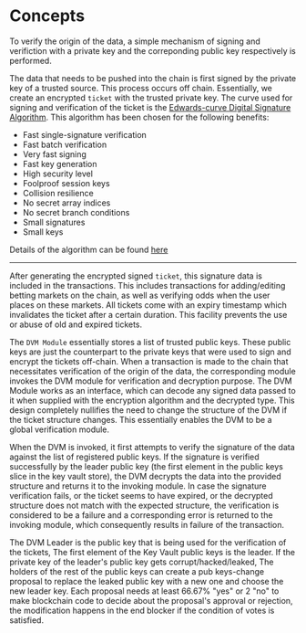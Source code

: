 # **Concepts**

To verify the origin of the data, a simple mechanism of signing and verifiction with a private key and the correponding public key respectively is performed.

The data that needs to be pushed into the chain is first signed by the private key of a trusted source. This process occurs off chain. Essentially, we create an encrypted `ticket` with the trusted private key. The curve used for signing and verification of the ticket is the [Edwards-curve Digital Signature Algorithm](https://en.wikipedia.org/wiki/EdDSA). This algorithm has been chosen for the following benefits:

- Fast single-signature verification
- Fast batch verification
- Very fast signing
- Fast key generation
- High security level
- Foolproof session keys
- Collision resilience
- No secret array indices
- No secret branch conditions
- Small signatures
- Small keys

Details of the algorithm can be found [here](https://ed25519.cr.yp.to/)

---

After generating the encrypted signed `ticket`, this signature data is included in the transactions. This includes transactions for adding/editing betting markets on the chain, as well as verifying odds when the user places on these markets. All tickets come with an expiry timestamp which invalidates the ticket after a certain duration. This facility prevents the use or abuse of old and expired tickets.

The `DVM Module` essentially stores a list of trusted public keys. These public keys are just the counterpart to the private keys that were used to sign and encrypt the tickets off-chain. When a transaction is made to the chain that necessitates verification of the origin of the data, the corresponding module invokes the DVM module for verification and decryption purpose. The DVM Module works as an interface, which can decode any signed data passed to it when supplied with the encryption algorithm and the decrypted type. This design completely nullifies the need to change the structure of the DVM if the ticket structure changes. This essentially enables the DVM to be a global verification module.

When the DVM is invoked, it first attempts to verify the signature of the data against the list of registered public keys. If the signature is verified successfully by the leader public key (the first element in the public keys slice in the key vault store), the DVM decrypts the data into the provided structure and returns it to the invoking module. In case the signature verification fails, or the ticket seems to have expired, or the decrypted structure does not match with the expected structure, the verification is considered to be a failure and a corresponding error is returned to the invoking module, which consequently results in failure of the transaction.

The DVM Leader is the public key that is being used for the verification of the tickets, The first element of the Key Vault public keys is the leader. If the private key of the leader's public key gets corrupt/hacked/leaked, The holders of the rest of the public keys can create a pub keys-change proposal to replace the leaked public key with a new one and choose the new leader key. Each proposal needs at least 66.67% "yes" or 2 "no" to make blockchain code to decide about the proposal's approval or rejection, the modification happens in the end blocker if the condition of votes is satisfied.
